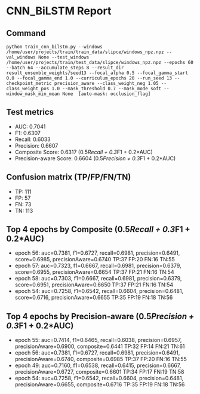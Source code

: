 # CNN_BiLSTM Report

## Command
```
python train_cnn_bilstm.py --windows /home/user/projects/train/train_data/slipce/windows_npz.npz --val_windows None --test_windows /home/user/projects/train/test_data/slipce/windows_npz.npz --epochs 60 --batch 64 --accumulate_steps 8 --result_dir result_ensemble_weights/seed13 --focal_alpha 0.5 --focal_gamma_start 0.0 --focal_gamma_end 1.0 --curriculum_epochs 20 --run_seed 13 --checkpoint_metric precision_aware --class_weight_neg 1.05 --class_weight_pos 1.0 --mask_threshold 0.7 --mask_mode soft --window_mask_min_mean None  [auto-mask: occlusion_flag]
```

## Test metrics
- AUC: 0.7041
- F1: 0.6307
- Recall: 0.6033
- Precision: 0.6607
- Composite Score: 0.6317 (0.5*Recall + 0.3*F1 + 0.2*AUC)
- Precision-aware Score: 0.6604 (0.5*Precision + 0.3*F1 + 0.2*AUC)
## Confusion matrix (TP/FP/FN/TN)
- TP: 111
- FP: 57
- FN: 73
- TN: 113

## Top 4 epochs by Composite (0.5*Recall + 0.3*F1 + 0.2*AUC)
- epoch 56: auc=0.7381, f1=0.6727, recall=0.6981, precision=0.6491, score=0.6985, precisionAware=0.6740  TP:37 FP:20 FN:16 TN:55
- epoch 57: auc=0.7323, f1=0.6667, recall=0.6981, precision=0.6379, score=0.6955, precisionAware=0.6654  TP:37 FP:21 FN:16 TN:54
- epoch 58: auc=0.7303, f1=0.6667, recall=0.6981, precision=0.6379, score=0.6951, precisionAware=0.6650  TP:37 FP:21 FN:16 TN:54
- epoch 54: auc=0.7258, f1=0.6542, recall=0.6604, precision=0.6481, score=0.6716, precisionAware=0.6655  TP:35 FP:19 FN:18 TN:56

## Top 4 epochs by Precision-aware (0.5*Precision + 0.3*F1 + 0.2*AUC)
- epoch 55: auc=0.7414, f1=0.6465, recall=0.6038, precision=0.6957, precisionAware=0.6900, composite=0.6441  TP:32 FP:14 FN:21 TN:61
- epoch 56: auc=0.7381, f1=0.6727, recall=0.6981, precision=0.6491, precisionAware=0.6740, composite=0.6985  TP:37 FP:20 FN:16 TN:55
- epoch 49: auc=0.7160, f1=0.6538, recall=0.6415, precision=0.6667, precisionAware=0.6727, composite=0.6601  TP:34 FP:17 FN:19 TN:58
- epoch 54: auc=0.7258, f1=0.6542, recall=0.6604, precision=0.6481, precisionAware=0.6655, composite=0.6716  TP:35 FP:19 FN:18 TN:56
